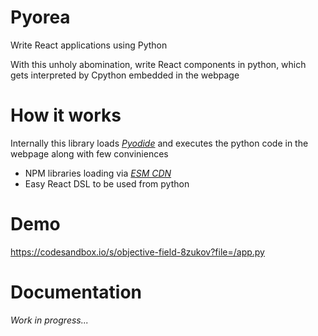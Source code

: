 # Pyorea
Write React applications using Python

With this unholy abomination, write React components in python, which gets interpreted by Cpython embedded in the webpage

# How it works
Internally this library loads [*Pyodide*](https://pyodide.org/en/stable/) and executes the python code in the webpage along with few conviniences
  * NPM libraries loading via [*ESM CDN*](https://esm.sh/)
  * Easy React DSL to be used from python

# Demo
https://codesandbox.io/s/objective-field-8zukov?file=/app.py

# Documentation

*Work in progress...*
